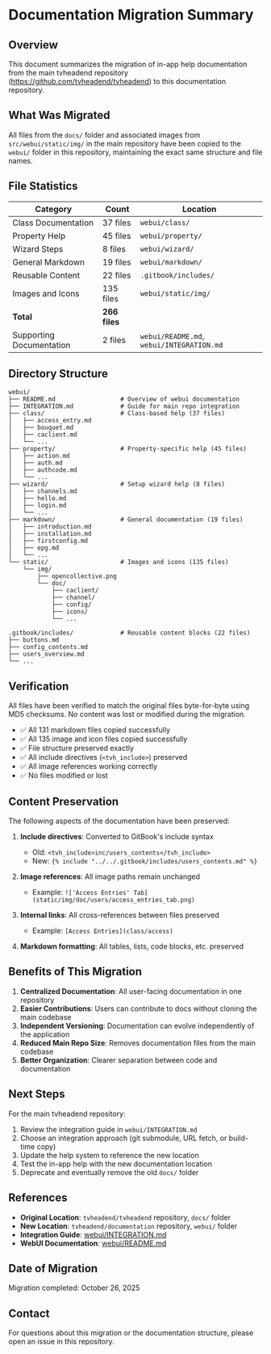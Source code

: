 # Documentation Migration Summary

## Overview

This document summarizes the migration of in-app help documentation from the main tvheadend repository (https://github.com/tvheadend/tvheadend) to this documentation repository.

## What Was Migrated

All files from the `docs/` folder and associated images from `src/webui/static/img/` in the main repository have been copied to the `webui/` folder in this repository, maintaining the exact same structure and file names.

## File Statistics

| Category | Count | Location |
|----------|-------|----------|
| Class Documentation | 37 files | `webui/class/` |
| Property Help | 45 files | `webui/property/` |
| Wizard Steps | 8 files | `webui/wizard/` |
| General Markdown | 19 files | `webui/markdown/` |
| Reusable Content | 22 files | `.gitbook/includes/` |
| Images and Icons | 135 files | `webui/static/img/` |
| **Total** | **266 files** | |
| Supporting Documentation | 2 files | `webui/README.md`, `webui/INTEGRATION.md` |

## Directory Structure

```
webui/
├── README.md                  # Overview of webui documentation
├── INTEGRATION.md             # Guide for main repo integration
├── class/                     # Class-based help (37 files)
│   ├── access_entry.md
│   ├── bouquet.md
│   ├── caclient.md
│   └── ...
├── property/                  # Property-specific help (45 files)
│   ├── action.md
│   ├── auth.md
│   ├── authcode.md
│   └── ...
├── wizard/                    # Setup wizard help (8 files)
│   ├── channels.md
│   ├── hello.md
│   ├── login.md
│   └── ...
├── markdown/                  # General documentation (19 files)
│   ├── introduction.md
│   ├── installation.md
│   ├── firstconfig.md
│   ├── epg.md
│   └── ...
└── static/                    # Images and icons (135 files)
    └── img/
        ├── opencollective.png
        └── doc/
            ├── caclient/
            ├── channel/
            ├── config/
            ├── icons/
            └── ...

.gitbook/includes/             # Reusable content blocks (22 files)
├── buttons.md
├── config_contents.md
├── users_overview.md
└── ...
```

## Verification

All files have been verified to match the original files byte-for-byte using MD5 checksums. No content was lost or modified during the migration.

- ✅ All 131 markdown files copied successfully
- ✅ All 135 image and icon files copied successfully
- ✅ File structure preserved exactly
- ✅ All include directives (`<tvh_include>`) preserved
- ✅ All image references working correctly
- ✅ No files modified or lost

## Content Preservation

The following aspects of the documentation have been preserved:

1. **Include directives**: Converted to GitBook's include syntax
   - Old: `<tvh_include>inc/users_contents</tvh_include>`
   - New: `{% include "../../.gitbook/includes/users_contents.md" %}`

2. **Image references**: All image paths remain unchanged
   - Example: `!['Access Entries' Tab](static/img/doc/users/access_entries_tab.png)`

3. **Internal links**: All cross-references between files preserved
   - Example: `[Access Entries](class/access)`

4. **Markdown formatting**: All tables, lists, code blocks, etc. preserved

## Benefits of This Migration

1. **Centralized Documentation**: All user-facing documentation in one repository
2. **Easier Contributions**: Users can contribute to docs without cloning the main codebase
3. **Independent Versioning**: Documentation can evolve independently of the application
4. **Reduced Main Repo Size**: Removes documentation files from the main codebase
5. **Better Organization**: Clearer separation between code and documentation

## Next Steps

For the main tvheadend repository:

1. Review the integration guide in `webui/INTEGRATION.md`
2. Choose an integration approach (git submodule, URL fetch, or build-time copy)
3. Update the help system to reference the new location
4. Test the in-app help with the new documentation location
5. Deprecate and eventually remove the old `docs/` folder

## References

- **Original Location**: `tvheadend/tvheadend` repository, `docs/` folder
- **New Location**: `tvheadend/documentation` repository, `webui/` folder
- **Integration Guide**: [webui/INTEGRATION.md](webui/INTEGRATION.md)
- **WebUI Documentation**: [webui/README.md](webui/README.md)

## Date of Migration

Migration completed: October 26, 2025

## Contact

For questions about this migration or the documentation structure, please open an issue in this repository.
